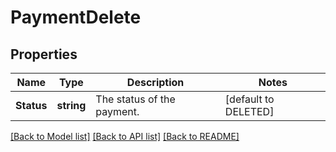 # PaymentDelete

## Properties

Name | Type | Description | Notes
------------ | ------------- | ------------- | -------------
**Status** | **string** | The status of the payment. | [default to DELETED]

[[Back to Model list]](../README.md#documentation-for-models) [[Back to API list]](../README.md#documentation-for-api-endpoints) [[Back to README]](../README.md)


